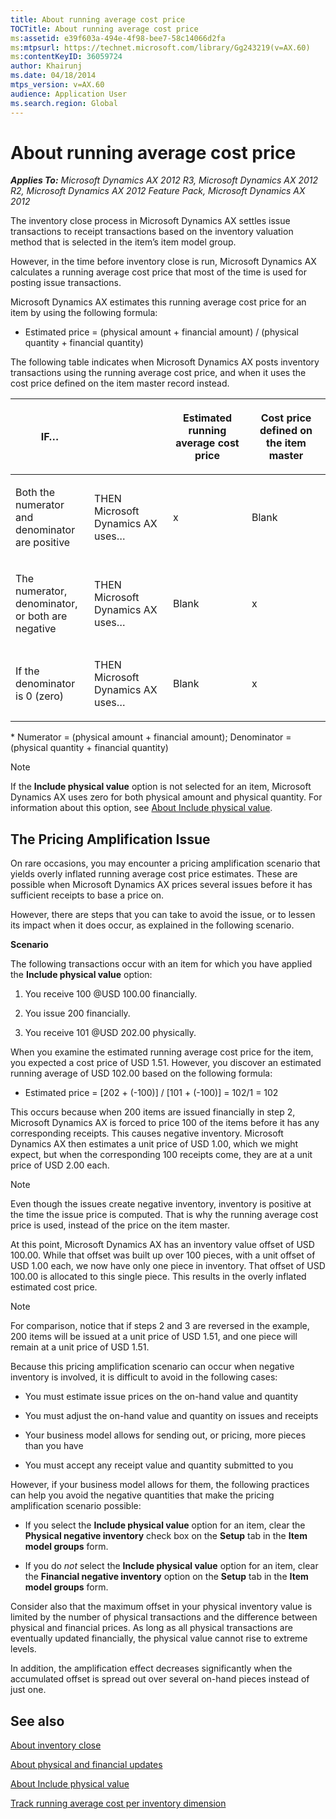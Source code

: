 ```yaml
---
title: About running average cost price
TOCTitle: About running average cost price
ms:assetid: e39f603a-494e-4f98-bee7-58c14066d2fa
ms:mtpsurl: https://technet.microsoft.com/library/Gg243219(v=AX.60)
ms:contentKeyID: 36059724
author: Khairunj
ms.date: 04/18/2014
mtps_version: v=AX.60
audience: Application User
ms.search.region: Global
---
```


# About running average cost price 


_**Applies To:** Microsoft Dynamics AX 2012 R3, Microsoft Dynamics AX 2012 R2, Microsoft Dynamics AX 2012 Feature Pack, Microsoft Dynamics AX 2012_

The inventory close process in Microsoft Dynamics AX settles issue transactions to receipt transactions based on the inventory valuation method that is selected in the item’s item model group.

However, in the time before inventory close is run, Microsoft Dynamics AX calculates a running average cost price that most of the time is used for posting issue transactions.

Microsoft Dynamics AX estimates this running average cost price for an item by using the following formula:

  - Estimated price = (physical amount + financial amount) / (physical quantity + financial quantity)

The following table indicates when Microsoft Dynamics AX posts inventory transactions using the running average cost price, and when it uses the cost price defined on the item master record instead.

<table>
<colgroup>
<col style="width: 25%" />
<col style="width: 25%" />
<col style="width: 25%" />
<col style="width: 25%" />
</colgroup>
<thead>
<tr class="header">
<th><p>IF…</p></th>
<th><p></p></th>
<th><p>Estimated running average cost price</p></th>
<th><p>Cost price defined on the item master</p></th>
</tr>
</thead>
<tbody>
<tr class="odd">
<td><p>Both the numerator and denominator are positive</p></td>
<td><p>THEN Microsoft Dynamics AX uses…</p></td>
<td><p>x</p></td>
<td><p>Blank</p></td>
</tr>
<tr class="even">
<td><p>The numerator, denominator, or both are negative</p></td>
<td><p>THEN Microsoft Dynamics AX uses…</p></td>
<td><p>Blank</p></td>
<td><p>x</p></td>
</tr>
<tr class="odd">
<td><p>If the denominator is 0 (zero)</p></td>
<td><p>THEN Microsoft Dynamics AX uses…</p></td>
<td><p>Blank</p></td>
<td><p>x</p></td>
</tr>
</tbody>
</table>


\* Numerator = (physical amount + financial amount); Denominator = (physical quantity + financial quantity)


> [!NOTE]
> <P>If the <STRONG>Include physical value</STRONG> option is not selected for an item, Microsoft Dynamics AX uses zero for both physical amount and physical quantity. For information about this option, see <A href="about-include-physical-value.md">About Include physical value</A>.</P>



## The Pricing Amplification Issue

On rare occasions, you may encounter a pricing amplification scenario that yields overly inflated running average cost price estimates. These are possible when Microsoft Dynamics AX prices several issues before it has sufficient receipts to base a price on.

However, there are steps that you can take to avoid the issue, or to lessen its impact when it does occur, as explained in the following scenario.

**Scenario**

The following transactions occur with an item for which you have applied the **Include physical value** option:

1.  You receive 100 @USD 100.00 financially.

2.  You issue 200 financially.

3.  You receive 101 @USD 202.00 physically.

When you examine the estimated running average cost price for the item, you expected a cost price of USD 1.51. However, you discover an estimated running average of USD 102.00 based on the following formula:

  - Estimated price = \[202 + (-100)\] / \[101 + (-100)\] = 102/1 = 102

This occurs because when 200 items are issued financially in step 2, Microsoft Dynamics AX is forced to price 100 of the items before it has any corresponding receipts. This causes negative inventory. Microsoft Dynamics AX then estimates a unit price of USD 1.00, which we might expect, but when the corresponding 100 receipts come, they are at a unit price of USD 2.00 each.


> [!NOTE]
> <P>Even though the issues create negative inventory, inventory is positive at the time the issue price is computed. That is why the running average cost price is used, instead of the price on the item master.</P>



At this point, Microsoft Dynamics AX has an inventory value offset of USD 100.00. While that offset was built up over 100 pieces, with a unit offset of USD 1.00 each, we now have only one piece in inventory. That offset of USD 100.00 is allocated to this single piece. This results in the overly inflated estimated cost price.


> [!NOTE]
> <P>For comparison, notice that if steps 2 and 3 are reversed in the example, 200 items will be issued at a unit price of USD 1.51, and one piece will remain at a unit price of USD 1.51.</P>



Because this pricing amplification scenario can occur when negative inventory is involved, it is difficult to avoid in the following cases:

  - You must estimate issue prices on the on-hand value and quantity

  - You must adjust the on-hand value and quantity on issues and receipts

  - Your business model allows for sending out, or pricing, more pieces than you have

  - You must accept any receipt value and quantity submitted to you

However, if your business model allows for them, the following practices can help you avoid the negative quantities that make the pricing amplification scenario possible:

  - If you select the **Include physical value** option for an item, clear the **Physical negative inventory** check box on the **Setup** tab in the **Item model groups** form.

  - If you do *not* select the **Include physical value** option for an item, clear the **Financial negative inventory** option on the **Setup** tab in the **Item model groups** form.

Consider also that the maximum offset in your physical inventory value is limited by the number of physical transactions and the difference between physical and financial prices. As long as all physical transactions are eventually updated financially, the physical value cannot rise to extreme levels.

In addition, the amplification effect decreases significantly when the accumulated offset is spread out over several on-hand pieces instead of just one.

## See also

[About inventory close](about-inventory-close.md)

[About physical and financial updates](about-physical-and-financial-updates.md)

[About Include physical value](about-include-physical-value.md)

[Track running average cost per inventory dimension](track-running-average-cost-per-inventory-dimension.md)

  



